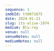 ```yaml
---
sequence: 1
imdbId: tt0071675
date: 2024-01-21
slug: its-alive-1974
medium: Blu-ray
venue: null
venueNotes: null
mediumNotes: null
---
```



